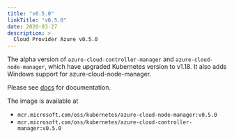 ```yaml
---
title: "v0.5.0"
linkTitle: "v0.5.0"
date: 2020-03-27
description: >
  Cloud Provider Azure v0.5.0
---
```


The alpha version of `azure-cloud-controller-manager` and `azure-cloud-node-manager`, which have upgraded Kubernetes version to v1.18. It also adds Windows support for azure-cloud-node-manager.

Please see [docs](https://github.com/kubernetes/cloud-provider-azure/blob/master/docs/cloud-controller-manager.md) for documentation.

The image is available at

- `mcr.microsoft.com/oss/kubernetes/azure-cloud-node-manager:v0.5.0`
- `mcr.microsoft.com/oss/kubernetes/azure-cloud-controller-manager:v0.5.0`
